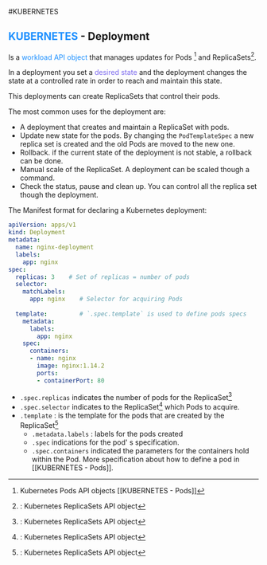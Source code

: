 #KUBERNETES 

## <span style="color:DodgerBlue;">KUBERNETES</span> - Deployment


Is a <span style="color:DodgerBlue;">workload API object</span> that manages updates for Pods [^1] and ReplicaSets[^2]. 

In a deployment you set a <span style="color:MediumSlateBlue;">desired state</span> and the deployment changes the state at a controlled rate in order to reach and maintain this state. 

This deployments can create ReplicaSets that control their pods. 

The most common uses for the deployment are: 

* A deployment that creates and maintain a ReplicaSet with pods.
* Update new state for the pods. By changing the `PodTemplateSpec` a new replica set is created and the old Pods are moved to the new one.
* Rollback. if the current state of the deployment is not stable, a rollback can be done. 
* Manual scale of the ReplicaSet. A deployment can be scaled though a command. 
* Check the status, pause and clean up. You can control all the replica set though the deployment. 

The Manifest format for declaring a Kubernetes deployment: 
```yaml
apiVersion: apps/v1
kind: Deployment
metadata:
  name: nginx-deployment
  labels:
    app: nginx
spec:
  replicas: 3    # Set of replicas = number of pods 
  selector:
    matchLabels:
      app: nginx    # Selector for acquiring Pods 
      
  template:         # `.spec.template` is used to define pods specs
    metadata:
      labels:
        app: nginx
    spec:
      containers:
      - name: nginx
        image: nginx:1.14.2
        ports:
        - containerPort: 80
```

* `.spec.replicas` indicates the number of pods for the ReplicaSet[^2]
* `.spec.selector` indicates to the ReplicaSet[^2] which Pods to acquire. 
* `.template` : is the template for the pods that are created by the ReplicaSet[^2]
	* `.metadata.labels` : labels for the pods created
	* `.spec` indications for the pod' s specification. 
	* `.spec.containers` indicated the parameters for the containers hold within the Pod. More specification about how to define a pod in [[KUBERNETES - Pods]]. 

[^1]: Kubernetes Pods API objects [[KUBERNETES - Pods]]
[^2]:: Kubernetes ReplicaSets API object 